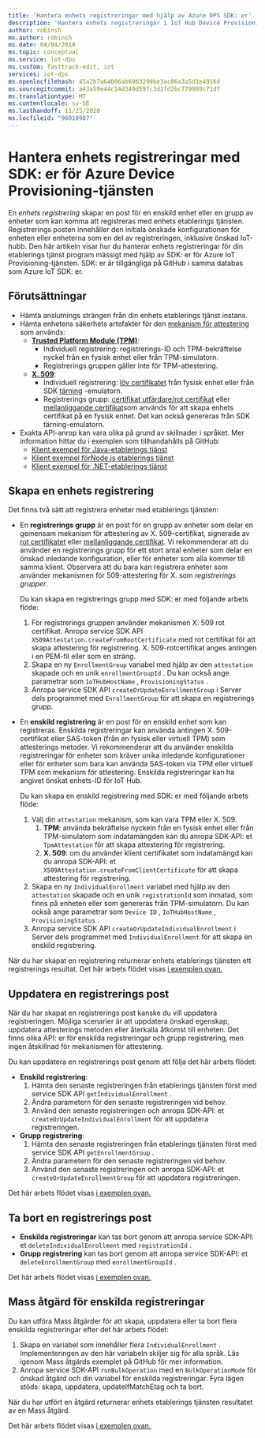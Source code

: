 ```yaml
---
title: 'Hantera enhets registreringar med hjälp av Azure DPS SDK: er'
description: 'Hantera enhets registreringar i IoT Hub Device Provisioning Service (DPS) med hjälp av tjänst-SDK: er'
author: robinsh
ms.author: robinsh
ms.date: 04/04/2018
ms.topic: conceptual
ms.service: iot-dps
ms.custom: fasttrack-edit, iot
services: iot-dps
ms.openlocfilehash: 45a2b7a64006ab6963290be3ac86a3a5d1e4916d
ms.sourcegitcommit: a43a59e44c14d349d597c3d2fd2bc779989c71d7
ms.translationtype: MT
ms.contentlocale: sv-SE
ms.lasthandoff: 11/25/2020
ms.locfileid: "96010987"
---
```

# <a name="how-to-manage-device-enrollments-with-azure-device-provisioning-service-sdks"></a>Hantera enhets registreringar med SDK: er för Azure Device Provisioning-tjänsten
En *enhets registrering* skapar en post för en enskild enhet eller en grupp av enheter som kan komma att registreras med enhets etablerings tjänsten. Registrerings posten innehåller den initiala önskade konfigurationen för enheten eller enheterna som en del av registreringen, inklusive önskad IoT-hubb. Den här artikeln visar hur du hanterar enhets registreringar för din etablerings tjänst program mässigt med hjälp av SDK: er för Azure IoT Provisioning-tjänsten.  SDK: er är tillgängliga på GitHub i samma databas som Azure IoT SDK: er.

## <a name="prerequisites"></a>Förutsättningar
* Hämta anslutnings strängen från din enhets etablerings tjänst instans.
* Hämta enhetens säkerhets artefakter för den [mekanism för attestering](concepts-service.md#attestation-mechanism) som används:
    * [**Trusted Platform Module (TPM)**](./concepts-tpm-attestation.md):
        * Individuell registrering: registrerings-ID och TPM-bekräftelse nyckel från en fysisk enhet eller från TPM-simulatorn.
        * Registrerings gruppen gäller inte för TPM-attestering.
    * [**X. 509**](./concepts-service.md#attestation-mechanism):
        * Individuell registrering: [löv certifikatet](./concepts-service.md#attestation-mechanism) från fysisk enhet eller från SDK [tärning](https://azure.microsoft.com/blog/azure-iot-supports-new-security-hardware-to-strengthen-iot-security/) -emulatorn.
        * Registrerings grupp: [certifikat utfärdare/rot certifikat](./concepts-x509-attestation.md#root-certificate) eller [mellanliggande certifikat](./concepts-x509-attestation.md#intermediate-certificate)som används för att skapa enhets certifikat på en fysisk enhet.  Det kan också genereras från SDK tärning-emulatorn.
* Exakta API-anrop kan vara olika på grund av skillnader i språket. Mer information hittar du i exemplen som tillhandahålls på GitHub:
   * [Klient exempel för Java-etablerings tjänst](https://github.com/Azure/azure-iot-sdk-java/tree/master/provisioning/provisioning-samples)
   * [ Klient exempel förNode.js etablerings tjänst](https://github.com/Azure/azure-iot-sdk-node/tree/master/provisioning/service/samples)
   * [Klient exempel för .NET-etablerings tjänst](https://github.com/Azure/azure-iot-sdk-csharp/tree/master/provisioning/service/samples)

## <a name="create-a-device-enrollment"></a>Skapa en enhets registrering
Det finns två sätt att registrera enheter med etablerings tjänsten:

* En **registrerings grupp** är en post för en grupp av enheter som delar en gemensam mekanism för attestering av X. 509-certifikat, signerade av [rot certifikatet](./concepts-x509-attestation.md#root-certificate) eller [mellanliggande certifikat](./concepts-x509-attestation.md#intermediate-certificate). Vi rekommenderar att du använder en registrerings grupp för ett stort antal enheter som delar en önskad inledande konfiguration, eller för enheter som alla kommer till samma klient. Observera att du bara kan registrera enheter som använder mekanismen för 509-attestering för X. som *registrerings grupper*. 

    Du kan skapa en registrerings grupp med SDK: er med följande arbets flöde:

    1. För registrerings gruppen använder mekanismen X. 509 rot certifikat.  Anropa service SDK API ```X509Attestation.createFromRootCertificate``` med rot certifikat för att skapa attestering för registrering.  X. 509-rotcertifikat anges antingen i en PEM-fil eller som en sträng.
    1. Skapa en ny ```EnrollmentGroup``` variabel med hjälp av den ```attestation``` skapade och en unik ```enrollmentGroupId``` .  Du kan också ange parametrar som ```IoTHubHostName``` , ```ProvisioningStatus``` .
    2. Anropa service SDK API ```createOrUpdateEnrollmentGroup``` i Server dels programmet med ```EnrollmentGroup``` för att skapa en registrerings grupp.

* En **enskild registrering** är en post för en enskild enhet som kan registreras. Enskilda registreringar kan använda antingen X. 509-certifikat eller SAS-token (från en fysisk eller virtuell TPM) som attesterings metoder. Vi rekommenderar att du använder enskilda registreringar för enheter som kräver unika inledande konfigurationer eller för enheter som bara kan använda SAS-token via TPM eller virtuell TPM som mekanism för attestering. Enskilda registreringar kan ha angivet önskat enhets-ID för IoT Hub.

    Du kan skapa en enskild registrering med SDK: er med följande arbets flöde:
    
    1. Välj din ```attestation``` mekanism, som kan vara TPM eller X. 509.
        1. **TPM**: använda bekräftelse nyckeln från en fysisk enhet eller från TPM-simulatorn som indatamängden kan du anropa SDK-API: et ```TpmAttestation``` för att skapa attestering för registrering. 
        2. **X. 509**: om du använder klient certifikatet som indatamängd kan du anropa SDK-API: et ```X509Attestation.createFromClientCertificate``` för att skapa attestering för registrering.
    2. Skapa en ny ```IndividualEnrollment``` variabel med hjälp av den ```attestation``` skapade och en unik ```registrationId``` som inmatad, som finns på enheten eller som genereras från TPM-simulatorn.  Du kan också ange parametrar som ```Device ID``` , ```IoTHubHostName``` , ```ProvisioningStatus``` .
    3. Anropa service SDK API ```createOrUpdateIndividualEnrollment``` i Server dels programmet med ```IndividualEnrollment``` för att skapa en enskild registrering.

När du har skapat en registrering returnerar enhets etablerings tjänsten ett registrerings resultat. Det här arbets flödet visas [i exemplen ovan.](#prerequisites)

## <a name="update-an-enrollment-entry"></a>Uppdatera en registrerings post

När du har skapat en registrerings post kanske du vill uppdatera registreringen.  Möjliga scenarier är att uppdatera önskad egenskap, uppdatera attesterings metoden eller återkalla åtkomst till enheten.  Det finns olika API: er för enskilda registreringar och grupp registrering, men ingen åtskillnad för mekanismen för attestering.

Du kan uppdatera en registrerings post genom att följa det här arbets flödet:
* **Enskild registrering**:
    1. Hämta den senaste registreringen från etablerings tjänsten först med service SDK API ```getIndividualEnrollment``` .
    2. Ändra parametern för den senaste registreringen vid behov. 
    3. Använd den senaste registreringen och anropa SDK-API: et ```createOrUpdateIndividualEnrollment``` för att uppdatera registreringen.
* **Grupp registrering**:
    1. Hämta den senaste registreringen från etablerings tjänsten först med service SDK API ```getEnrollmentGroup``` .
    2. Ändra parametern för den senaste registreringen vid behov.
    3. Använd den senaste registreringen och anropa SDK-API: et ```createOrUpdateEnrollmentGroup``` för att uppdatera registreringen.

Det här arbets flödet visas [i exemplen ovan.](#prerequisites)

## <a name="remove-an-enrollment-entry"></a>Ta bort en registrerings post

* **Enskilda registreringar** kan tas bort genom att anropa service SDK-API: et ```deleteIndividualEnrollment``` med ```registrationId``` .
* **Grupp registrering** kan tas bort genom att anropa service SDK-API: et ```deleteEnrollmentGroup``` med ```enrollmentGroupId``` .

Det här arbets flödet visas [i exemplen ovan.](#prerequisites)

## <a name="bulk-operation-on-individual-enrollments"></a>Mass åtgärd för enskilda registreringar

Du kan utföra Mass åtgärder för att skapa, uppdatera eller ta bort flera enskilda registreringar efter det här arbets flödet:

1. Skapa en variabel som innehåller flera ```IndividualEnrollment``` .  Implementeringen av den här variabeln skiljer sig för alla språk.  Läs igenom Mass åtgärds exemplet på GitHub för mer information.
2. Anropa service SDK-API ```runBulkOperation``` med en ```BulkOperationMode``` för önskad åtgärd och din variabel för enskilda registreringar. Fyra lägen stöds: skapa, uppdatera, updateIfMatchEtag och ta bort.

När du har utfört en åtgärd returnerar enhets etablerings tjänsten resultatet av en Mass åtgärd.

Det här arbets flödet visas [i exemplen ovan.](#prerequisites)